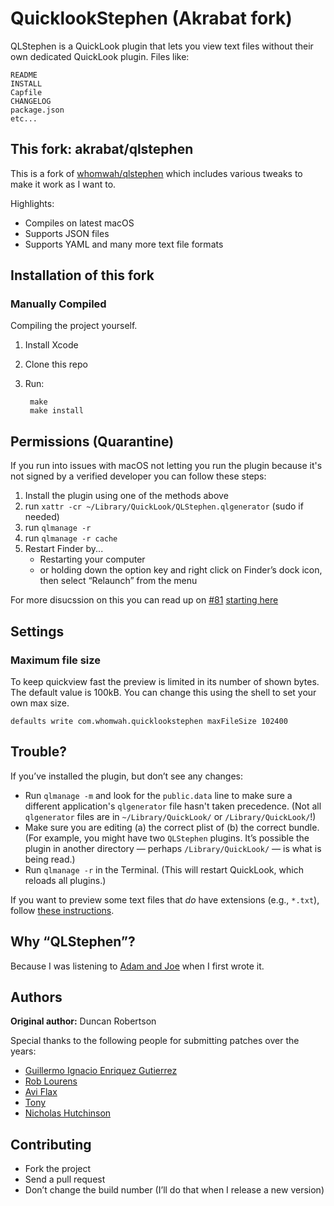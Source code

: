 # QuicklookStephen (Akrabat fork)

QLStephen is a QuickLook plugin that lets you view text files without their own dedicated QuickLook plugin. Files like:

    README
    INSTALL
    Capfile
    CHANGELOG
    package.json
    etc...


## This fork: akrabat/qlstephen

This is a fork of [whomwah/qlstephen](https://github.com/whomwah/qlstephen) which includes various tweaks to make it work as I want to.

Highlights:

* Compiles on latest macOS
* Supports JSON files
* Supports YAML and many more text file formats


## Installation of this fork


### Manually Compiled

Compiling the project yourself.

1. Install Xcode
2. Clone this repo
3. Run:

        make
        make install


## Permissions (Quarantine)

If you run into issues with macOS not letting you run the plugin because it's not signed by a verified developer you can follow these steps:

1. Install the plugin using one of the methods above
1. run `xattr -cr ~/Library/QuickLook/QLStephen.qlgenerator` (sudo if needed)
1. run `qlmanage -r`
1. run `qlmanage -r cache`
1. Restart Finder by...
    -  Restarting your computer
    -  or holding down the option key and right click on Finder’s dock icon, then select “Relaunch” from the menu

For more disucssion on this you can read up on [#81](https://github.com/whomwah/qlstephen/issues/81) [starting here](https://github.com/whomwah/qlstephen/issues/81#issuecomment-582207278)

## Settings

### Maximum file size

To keep quickview fast the preview is limited in its number of shown bytes.
The default value is 100kB. You can change this using the shell to set your own max size.

    defaults write com.whomwah.quicklookstephen maxFileSize 102400

## Trouble?

If you’ve installed the plugin, but don’t see any changes:

- Run `qlmanage -m` and look for the `public.data` line to make sure a different application's `qlgenerator` file hasn't taken precedence. (Not all `qlgenerator` files are in `~/Library/QuickLook/` or `/Library/QuickLook/`!)
- Make sure you are editing (a) the correct plist of (b) the correct bundle.
  (For example, you might have two `QLStephen` plugins. It’s possible the plugin in
   another directory — perhaps `/Library/QuickLook/` — is what is being read.)
- Run `qlmanage -r` in the Terminal. (This will restart QuickLook, which reloads all plugins.)

If you want to preview some text files that _do_ have extensions (e.g., `*.txt`), follow [these instructions](https://github.com/whomwah/qlstephen/issues/23).

## Why “QLStephen”?

Because I was listening to [Adam and Joe](http://www.bbc.co.uk/blogs/adamandjoe/2009/06/test-1.shtml) when I first wrote it.

## Authors

**Original author:** Duncan Robertson

Special thanks to the following people for submitting patches over the years:

* [Guillermo Ignacio Enriquez Gutierrez](https://github.com/nacho4d)
* [Rob Lourens](https://github.com/roblourens)
* [Avi Flax](https://github.com/aviflax)
* [Tony](https://github.com/Zearin)
* [Nicholas Hutchinson](https://github.com/nickhutchinson)

## Contributing

* Fork the project
* Send a pull request
* Don’t change the build number (I’ll do that when I release a new version)

